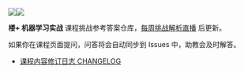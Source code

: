 [![](https://img.shields.io/badge/楼+-机器学习实战-red.svg?longCache=true&style=popout-square)![](https://img.shields.io/badge/-第三期-green.svg?longCache=true&style=popout-square)](https://www.shiyanlou.com/louplus/ml)

**楼+ 机器学习实战** 课程挑战参考答案仓库，[每周挑战解析直播](https://www.shiyanlou.com/louplus/ml) 后更新。

如果你在课程页面提问，问答将会自动同步到 Issues 中，助教会及时解答。

- [课程内容修订日志 CHANGELOG](https://github.com/shiyanlou/louplus-ml/wiki/CHANGELOG)
